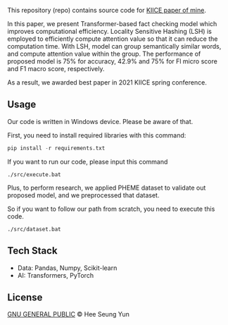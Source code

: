 This repository (repo) contains source code for [KIICE paper of mine](https://www.dbpia.co.kr/Journal/articleDetail?nodeId=NODE10608071).

In this paper, we present Transformer-based fact checking model which improves computational efficiency. Locality Sensitive Hashing (LSH) is employed to efficiently compute attention value so that it can reduce the computation time. With LSH, model can group semantically similar words, and compute attention value within the group. The performance of proposed model is 75% for accuracy, 42.9% and 75% for Fl micro score and F1 macro score, respectively.

As a result, we awarded best paper in 2021 KIICE spring conference.

## Usage
Our code is written in Windows device. Please be aware of that.

First, you need to install required libraries with this command:

```python
pip install -r requirements.txt
```

If you want to run our code, please input this command

```
./src/execute.bat
```

Plus, to perform research, we applied PHEME dataset to validate out proposed model, and we preprocessed that dataset.

So if you want to follow our path from scratch, you need to execute this code.

```
./src/dataset.bat
```

## Tech Stack

* Data: Pandas, Numpy, Scikit-learn
* AI: Transformers, PyTorch

## License

[GNU GENERAL PUBLIC](LICENSE) © Hee Seung Yun